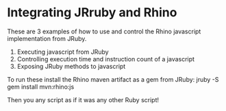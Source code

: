 Integrating JRruby and Rhino
============================

These are 3 examples of how to use and control the Rhino javascript implementation from JRuby.

1. Executing javascript from JRuby
2. Controlling execution time and instruction count of a javascript
3. Exposing JRuby methods to javascript

To run these install the Rhino maven artifact as a gem from JRuby:
jruby -S gem install mvn:rhino:js

Then you any script as if it was any other Ruby script!

